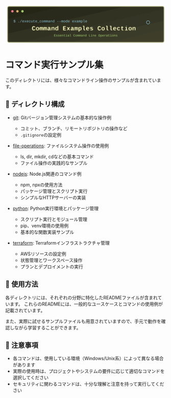 <div align="center">
  <img src="../assets/example-header.svg" alt="Command Examples Collection">
</div>

# コマンド実行サンプル集

このディレクトリには、様々なコマンドライン操作のサンプルが含まれています。

## 📁 ディレクトリ構成

- [git](./git/): Gitバージョン管理システムの基本的な操作例
  - コミット、ブランチ、リモートリポジトリの操作など
  - `.gitignore`の設定例

- [file-operations](./file-operations/): ファイルシステム操作の使用例
  - ls, dir, mkdir, cdなどの基本コマンド
  - ファイル操作の実践的なサンプル

- [nodejs](./nodejs/): Node.js関連のコマンド例
  - npm, npxの使用方法
  - パッケージ管理とスクリプト実行
  - シンプルなHTTPサーバーの実装

- [python](./python/): Python実行環境とパッケージ管理
  - スクリプト実行とモジュール管理
  - pip、venv環境の使用例
  - 基本的な関数実装サンプル

- [terraform](./terraform/): Terraformインフラストラクチャ管理
  - AWSリソースの設定例
  - 状態管理とワークスペース操作
  - プランとデプロイメントの実行

## 🚀 使用方法

各ディレクトリには、それぞれの分野に特化したREADMEファイルが含まれています。
これらのREADMEには、一般的なユースケースとコマンドの使用例が記載されています。

また、実際に試せるサンプルファイルも用意されていますので、手元で動作を確認しながら学習することができます。

## 📝 注意事項

- 各コマンドは、使用している環境（Windows/Unix系）によって異なる場合があります
- 実際の使用時は、プロジェクトやシステムの要件に応じて適切なコマンドを選択してください
- セキュリティに関わるコマンドは、十分な理解と注意を持って実行してください
